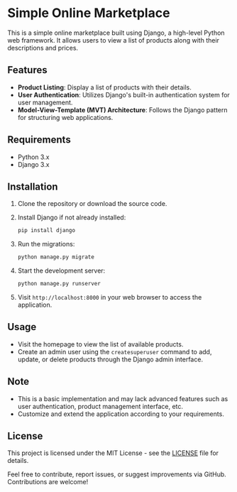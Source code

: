 # Simple Online Marketplace

This is a simple online marketplace built using Django, a high-level Python web framework. It allows users to view a list of products along with their descriptions and prices.

## Features

- **Product Listing**: Display a list of products with their details.
- **User Authentication**: Utilizes Django's built-in authentication system for user management.
- **Model-View-Template (MVT) Architecture**: Follows the Django pattern for structuring web applications.

## Requirements

- Python 3.x
- Django 3.x

## Installation

1. Clone the repository or download the source code.
2. Install Django if not already installed:

   ```bash
   pip install django
   ```

3. Run the migrations:

   ```bash
   python manage.py migrate
   ```

4. Start the development server:

   ```bash
   python manage.py runserver
   ```

5. Visit `http://localhost:8000` in your web browser to access the application.

## Usage

- Visit the homepage to view the list of available products.
- Create an admin user using the `createsuperuser` command to add, update, or delete products through the Django admin interface.

## Note

- This is a basic implementation and may lack advanced features such as user authentication, product management interface, etc.
- Customize and extend the application according to your requirements.

## License

This project is licensed under the MIT License - see the [LICENSE](LICENSE) file for details.

Feel free to contribute, report issues, or suggest improvements via GitHub. Contributions are welcome!
```
